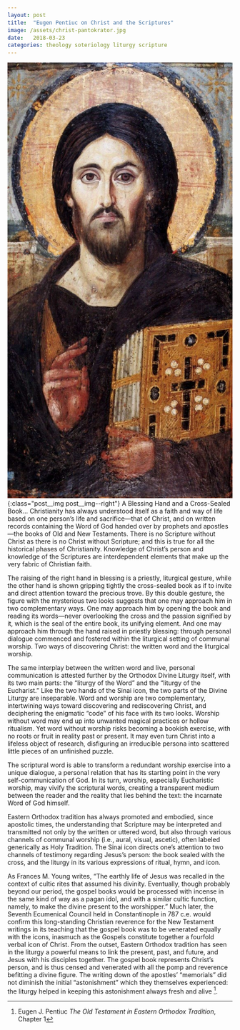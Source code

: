 ```yaml
---
layout: post
title:  "Eugen Pentiuc on Christ and the Scriptures"
image: /assets/christ-pantokrator.jpg
date:   2018-03-23
categories: theology soteriology liturgy scripture
---
```


![Christ Pantokrator](/assets/christ-pantokrator.jpg){:class="post__img post__img--right"}
A Blessing Hand and a Cross-Sealed Book... Christianity has always understood itself as a faith and way of life based on one person’s life and sacrifice—that of Christ, and on written records containing the Word of God handed over by prophets and apostles—the books of Old and New Testaments. There is no Scripture without Christ as there is no Christ without Scripture; and this is true for all the historical phases of Christianity. Knowledge of Christ’s person and knowledge of the Scriptures are interdependent elements that make up the very fabric of Christian faith.
<!--excerpt-->

The raising of the right hand in blessing is a priestly, liturgical gesture, while the other hand is shown gripping tightly the cross-sealed book as if to invite and direct attention toward the precious trove. By this double gesture, the figure with the mysterious two looks suggests that one may approach him in two complementary ways. One may approach him by opening the book and reading its words—never overlooking the cross and the passion signified by it, which is the seal of the entire book, its unifying element. And one may approach him through the hand raised in priestly blessing: through personal dialogue commenced and fostered within the liturgical setting of communal worship. Two ways of discovering Christ: the written word and the liturgical worship.

The same interplay between the written word and live, personal communication is attested further by the Orthodox Divine Liturgy itself, with its two main parts: the “liturgy of the Word” and the “liturgy of the Eucharist.” Like the two hands of the Sinai icon, the two parts of the Divine Liturgy are inseparable. Word and worship are two complementary, intertwining ways toward discovering and rediscovering Christ, and deciphering the enigmatic “code” of his face with its two looks. Worship without word may end up into unwanted magical practices or hollow ritualism. Yet word without worship risks becoming a bookish exercise, with no roots or fruit in reality past or present. It may even turn Christ into a lifeless object of research, disfiguring an irreducible persona into scattered little pieces of an unfinished puzzle.

The scriptural word is able to transform a redundant worship exercise into a unique dialogue, a personal relation that has its starting point in the very self-communication of God. In its turn, worship, especially Eucharistic worship, may vivify the scriptural words, creating a transparent medium between the reader and the reality that lies behind the text: the incarnate Word of God himself.

Eastern Orthodox tradition has always promoted and embodied, since apostolic times, the understanding that Scripture may be interpreted and transmitted not only by the written or uttered word, but also through various channels of communal worship (i.e., aural, visual, ascetic), often labeled generically as Holy Tradition. The Sinai icon directs one’s attention to two channels of testimony regarding Jesus’s person: the book sealed with the cross, and the liturgy in its various expressions of ritual, hymn, and icon. 

As Frances M. Young writes, “The earthly life of Jesus was recalled in the context of cultic rites that assumed his divinity. Eventually, though probably beyond our period, the gospel books would be processed with incense in the same kind of way as a pagan idol, and with a similar cultic function, namely, to make the divine present to the worshipper.” Much later, the Seventh Ecumenical Council held in Constantinople in 787 c.e. would confirm this long-standing Christian reverence for the New Testament writings in its teaching that the gospel book was to be venerated equally with the icons, inasmuch as the Gospels constitute together a fourfold verbal icon of Christ. From the outset, Eastern Orthodox tradition has seen in the liturgy a powerful means to link the present, past, and future, and Jesus with his disciples together. The gospel book represents Christ’s person, and is thus censed and venerated with all the pomp and reverence befitting a divine figure. The writing down of the apostles’ “memorials” did not diminish the initial “astonishment” which they themselves experienced: the liturgy helped in keeping this astonishment always fresh and alive [^1].

[^1]: Eugen J. Pentiuc _The Old Testament in Eastern Orthodox Tradition_, Chapter 1
